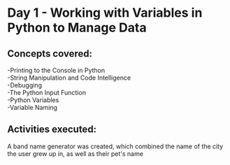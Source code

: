 # **Day 1 - Working with Variables in Python to Manage Data**

## Concepts covered:
-Printing to the Console in Python\
-String Manipulation and Code Intelligence\
-Debugging\
-The Python Input Function\
-Python Variables\
-Variable Naming

## Activities executed:
A band name generator was created, which combined the name of the city the user grew up in, as well as their pet's name
